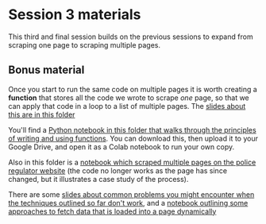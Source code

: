 # Session 3 materials

This third and final session builds on the previous sessions to expand from scraping one page to scraping multiple pages.

## Bonus material

Once you start to run the same code on multiple pages it is worth creating a **function** that stores all the code we wrote to scrape *one* page, so that we can apply that code in a loop to a list of multiple pages. The [slides about this are in this folder](https://github.com/paulbradshaw/pythonscraping/blob/main/session3/06_creatingFunctions.pdf)

You'll find a [Python notebook in this folder that walks through the principles of writing and using functions](https://github.com/paulbradshaw/pythonscraping/blob/main/session3/04createFunctionsScraper.ipynb). You can download this, then upload it to your Google Drive, and open it as a Colab notebook to run your own copy.

Also in this folder is a [notebook which scraped multiple pages on the police regulator website](https://github.com/paulbradshaw/pythonscraping/blob/main/session3/scraperIOPC_reportsBS.ipynb) (the code no longer works as the page has since changed, but it illustrates a case study of the process). 

There are some [slides about common problems you might encounter when the techniques outlined so far don't work](https://github.com/paulbradshaw/pythonscraping/blob/main/session3/Scraping_surgery_inspect.pdf), and a [notebook outlining some approaches to fetch data that is loaded into a page dynamically](https://github.com/paulbradshaw/pythonscraping/blob/main/session3/05scrapingJSONinspector.ipynb)
